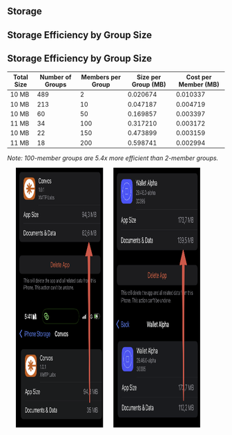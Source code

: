 ## Storage

## Storage Efficiency by Group Size

## Storage Efficiency by Group Size

| Total Size | Number of Groups | Members per Group | Size per Group (MB) | Cost per Member (MB) |
| ---------- | ---------------- | ----------------- | ------------------- | -------------------- |
| 10 MB      | 489              | 2                 | 0.020674            | 0.010337             |
| 10 MB      | 213              | 10                | 0.047187            | 0.004719             |
| 10 MB      | 60               | 50                | 0.169857            | 0.003397             |
| 11 MB      | 34               | 100               | 0.317210            | 0.003172             |
| 10 MB      | 22               | 150               | 0.473899            | 0.003159             |
| 11 MB      | 18               | 200               | 0.598741            | 0.002994             |

_Note: 100-member groups are 5.4x more efficient than 2-member groups._

<img src="./convos.PNG" alt="Storage Analysis" width="40%" style="margin-left: 20px;" height="600px">
<img src="./cb.PNG" alt="Storage Analysis" width="40%" style="margin-left: 20px;" height="600px">
